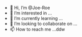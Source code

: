 - 👋 Hi, I’m @Joe-Roe
- 👀 I’m interested in ...
- 🌱 I’m currently learning ...
- 💞️ I’m looking to collaborate on ...
- 📫 How to reach me ...ddw

<!---
Joe-Roe/Joe-Roe is a ✨ special ✨ repository because its `README.md` (this file) appears on your GitHub profile.
You can click the Preview link to take a look at your changes.
--->
